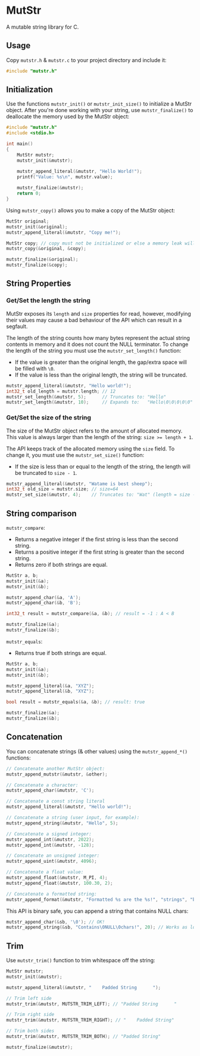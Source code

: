# MutStr

A mutable string library for C.

## Usage

Copy `mutstr.h` & `mutstr.c` to your project directory and include it:

```c
#include "mutstr.h"
```

## Initialization

Use the functions `mutstr_init()` or `mutstr_init_size()` to initialize a MutStr object.
After you're done working with your string, use `mutstr_finalize()` to deallocate the memory used by the MutStr object:

```c
#include "mutstr.h"
#include <stdio.h>

int main()
{
    MutStr mutstr;
    mutstr_init(&mutstr);

    mutstr_append_literal(&mutstr, "Hello World!");
    printf("Value: %s\n", mutstr.value);
    
    mutstr_finalize(&mutstr);
    return 0;
}
```

Using `mutstr_copy()` allows you to make a copy of the MutStr object:

```c
MutStr original;
mutstr_init(&original);
mutstr_append_literal(&mutstr, "Copy me!");

MutStr copy; // copy must not be initialized or else a memory leak will occur!
mutstr_copy(&original, &copy);

mutstr_finalize(&original);
mutstr_finalize(&copy);
```

## String Properties

### Get/Set the length the string

MutStr exposes its `length` and `size` properties for read, however, modifying their values may cause a bad behaviour of
the API which can result in a segfault.

The length of the string counts how many bytes represent the actual string contents in memory and it does not count
the NULL terminator. To change the length of the string you must use the `mutstr_set_length()` function:

* If the value is greater than the original length, the gap/extra space will be filled with `\0`.
* If the value is less than the original length, the string will be truncated.

```c
mutstr_append_literal(&mutstr, "Hello world!");
int32_t old_length = mutstr.length; // 12
mutstr_set_length(&mutstr, 5);      // Truncates to: "Hello"
mutstr_set_length(&mutstr, 10);     // Expands to:   "Hello\0\0\0\0\0"
```

### Get/Set the size of the string

The size of the MutStr object refers to the amount of allocated memory. This value is always larger than the
length of the string: `size >= length + 1`.

The API keeps track of the allocated memory using the `size` field. To change it, you must use the `mutstr_set_size()`
function:

* If the size is less than or equal to the length of the string, the length will be truncated to `size - 1`.

```c
mutstr_append_literal(&mutstr, "Watame is best sheep");
int32_t old_size = mutstr.size; // size=64
mutstr_set_size(&mutstr, 4);    // Truncates to: "Wat" (length = size - 1)
```

## String comparison

`mutstr_compare`:

* Returns a negative integer if the first string is less than the second string.
* Returns a positive integer if the first string is greater than the second string.
* Returns zero if both strings are equal.

```c
MutStr a, b;
mutstr_init(&a);
mutstr_init(&b);

mutstr_append_char(&a, 'A');
mutstr_append_char(&b, 'B');

int32_t result = mutstr_compare(&a, &b); // result = -1 : A < B

mutstr_finalize(&a);
mutstr_finalize(&b);
```

`mutstr_equals`:

* Returns true if both strings are equal.

```c
MutStr a, b;
mutstr_init(&a);
mutstr_init(&b);

mutstr_append_literal(&a, "XYZ");
mutstr_append_literal(&b, "XYZ");

bool result = mutstr_equals(&a, &b); // result: true

mutstr_finalize(&a);
mutstr_finalize(&b);
```

## Concatenation

You can concatenate strings (& other values) using the `mutstr_append_*()` functions:

```c
// Concatenate another MutStr object:
mutstr_append_mutstr(&mutstr, &other);

// Concatenate a character:
mutstr_append_char(&mutstr, 'C');

// Concatenate a const string literal
mutstr_append_literal(&mutstr, "Hello world!");

// Concatenate a string (user input, for example):
mutstr_append_string(&mutstr, "Hello", 5);

// Concatenate a signed integer:
mutstr_append_int(&mutstr, 2022);
mutstr_append_int(&mutstr, -128);

// Concatenate an unsigned integer:
mutstr_append_uint(&mutstr, 4096);

// Concatenate a float value:
mutstr_append_float(&mutstr, M_PI, 4);
mutstr_append_float(&mutstr, 100.30, 2);

// Concatenate a formatted string:
mutstr_append_format(&mutstr, "Formatted %s are the %s!", "strings", "best");
```

This API is binary safe, you can append a string that contains NULL chars:

```c
mutstr_append_char(&sb, '\0'); // OK!
mutstr_append_string(&sb, "Contains\0NULL\0chars!", 20); // Works as long as you know the length
```

## Trim

Use `mutstr_trim()` function to trim whitespace off the string:

```c
MutStr mutstr;
mutstr_init(&mutstr);

mutstr_append_literal(&mutstr, "    Padded String      ");

// Trim left side
mutstr_trim(&mutstr, MUTSTR_TRIM_LEFT); // "Padded String      "

// Trim right side
mutstr_trim(&mutstr, MUTSTR_TRIM_RIGHT); // "    Padded String"

// Trim both sides
mutstr_trim(&mutstr, MUTSTR_TRIM_BOTH); // "Padded String"

mutstr_finalize(&mutstr);
```
